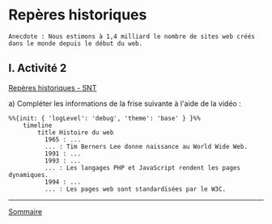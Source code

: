 # Repères historiques

```
Anecdote : Nous estimons à 1,4 milliard le nombre de sites web créés dans le monde depuis le début du web.
```

## I. Activité 2

[Repères historiques - SNT](https://ladigitale.dev/digiview/#/v/651c3b82b890a)

a) Compléter les informations de la frise suivante à l'aide de la vidéo :

```mermaid
%%{init: { 'logLevel': 'debug', 'theme': 'base' } }%%
    timeline
        title Histoire du web
          1965 : ...
          ... : Tim Berners Lee donne naissance au World Wide Web.
          1991 : ...
          1993 : ...
          ... : Les langages PHP et JavaScript rendent les pages dynamiques.
          1994 : ...
          ... : Les pages web sont standardisées par le W3C.
```
________________

[Sommaire](./../README.md)